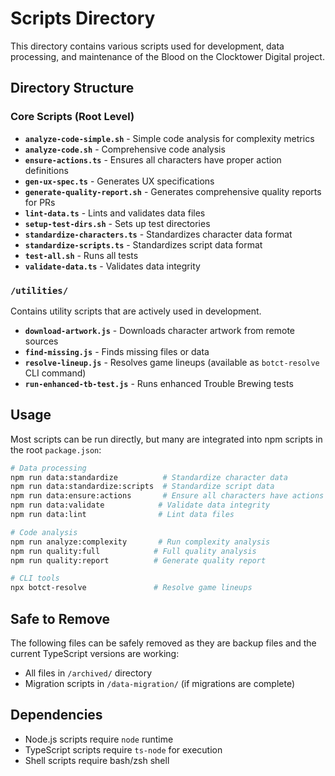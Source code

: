 # Scripts Directory

This directory contains various scripts used for development, data processing, and maintenance of the Blood on the Clocktower Digital project.

## Directory Structure

### Core Scripts (Root Level)

- **`analyze-code-simple.sh`** - Simple code analysis for complexity metrics
- **`analyze-code.sh`** - Comprehensive code analysis
- **`ensure-actions.ts`** - Ensures all characters have proper action definitions
- **`gen-ux-spec.ts`** - Generates UX specifications
- **`generate-quality-report.sh`** - Generates comprehensive quality reports for PRs
- **`lint-data.ts`** - Lints and validates data files
- **`setup-test-dirs.sh`** - Sets up test directories
- **`standardize-characters.ts`** - Standardizes character data format
- **`standardize-scripts.ts`** - Standardizes script data format
- **`test-all.sh`** - Runs all tests
- **`validate-data.ts`** - Validates data integrity

### `/utilities/`

Contains utility scripts that are actively used in development.

- **`download-artwork.js`** - Downloads character artwork from remote sources
- **`find-missing.js`** - Finds missing files or data
- **`resolve-lineup.js`** - Resolves game lineups (available as `botct-resolve` CLI command)
- **`run-enhanced-tb-test.js`** - Runs enhanced Trouble Brewing tests

## Usage

Most scripts can be run directly, but many are integrated into npm scripts in the root `package.json`:

```bash
# Data processing
npm run data:standardize          # Standardize character data
npm run data:standardize:scripts  # Standardize script data
npm run data:ensure:actions       # Ensure all characters have actions
npm run data:validate            # Validate data integrity
npm run data:lint                # Lint data files

# Code analysis
npm run analyze:complexity       # Run complexity analysis
npm run quality:full            # Full quality analysis
npm run quality:report          # Generate quality report

# CLI tools
npx botct-resolve               # Resolve game lineups
```

## Safe to Remove

The following files can be safely removed as they are backup files and the current TypeScript versions are working:

- All files in `/archived/` directory
- Migration scripts in `/data-migration/` (if migrations are complete)

## Dependencies

- Node.js scripts require `node` runtime
- TypeScript scripts require `ts-node` for execution
- Shell scripts require bash/zsh shell
